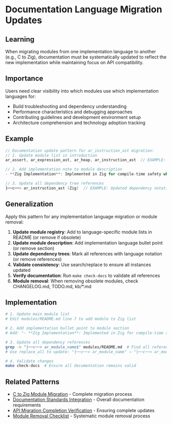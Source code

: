 # Documentation Language Migration Updates

## Learning
When migrating modules from one implementation language to another (e.g., C to Zig), documentation must be systematically updated to reflect the new implementation while maintaining focus on API compatibility.

## Importance
Users need clear visibility into which modules use which implementation languages for:
- Build troubleshooting and dependency understanding
- Performance characteristics and debugging approaches
- Contributing guidelines and development environment setup
- Architecture comprehension and technology adoption tracking

## Example
```c
// Documentation update pattern for ar_instruction_ast migration:
// 1. Update module list in introduction
ar_assert, ar_expression_ast, ar_heap, ar_instruction_ast  // EXAMPLE: Updated Zig module list

// 2. Add implementation note to module description
- **Zig Implementation**: Implemented in Zig for compile-time safety while maintaining C compatibility

// 3. Update all dependency tree references
├──c──> ar_instruction_ast (Zig)  // EXAMPLE: Updated dependency notation
```

## Generalization
Apply this pattern for any implementation language migration or module removal:

1. **Update module registry**: Add to language-specific module lists in README (or remove if obsolete)
2. **Update module description**: Add implementation language bullet point (or remove section)
3. **Update dependency trees**: Mark all references with language notation (or remove references)
4. **Validate consistency**: Use search/replace to ensure all instances updated
5. **Verify documentation**: Run `make check-docs` to validate all references
6. **Module removal**: When removing obsolete modules, check CHANGELOG.md, TODO.md, kb/*.md

## Implementation
```bash
# 1. Update main module list
# Edit modules/README.md line 7 to add module to Zig list

# 2. Add implementation bullet point to module section
# Add: "- **Zig Implementation**: Implemented in Zig for compile-time safety while maintaining C compatibility"

# 3. Update all dependency references
grep -n "├──c──> ar_module_name$" modules/README.md  # Find all references
# Use replace_all to update: "├──c──> ar_module_name" → "├──c──> ar_module_name (Zig)"

# 4. Validate changes
make check-docs  # Ensure all documentation remains valid
```

## Related Patterns
- [C to Zig Module Migration](c-to-zig-module-migration.md) - Complete migration process
- [Documentation Standards Integration](documentation-standards-integration.md) - Overall documentation requirements
- [API Migration Completion Verification](api-migration-completion-verification.md) - Ensuring complete updates
- [Module Removal Checklist](module-removal-checklist.md) - Systematic module removal process